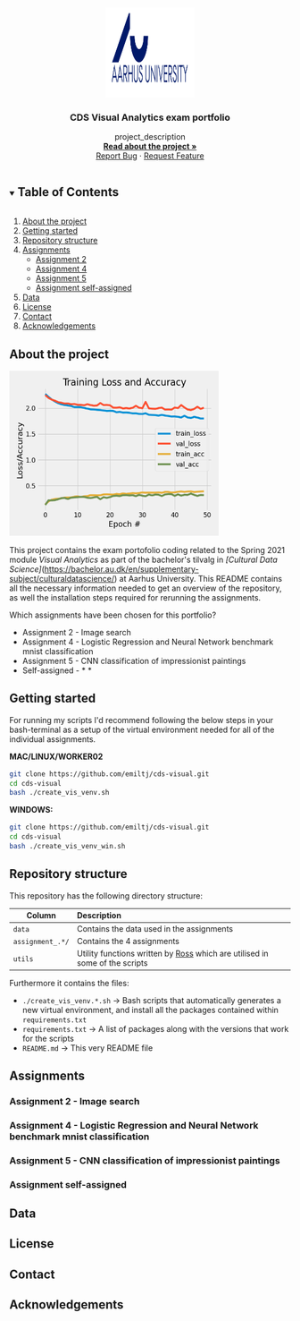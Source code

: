 <!-- PROJECT LOGO -->
<br />
<p align="center">
  <a href="https://github.com/emiltj/cds-visual-exam">
    <img src="logo_au.png" alt="Logo" width="160" height="160">
  </a>
  <h3 align="center">CDS Visual Analytics exam portfolio</h3>

  <p align="center">
    project_description
    <br />
    <a href="https://github.com/emiltj/cds-visual-exam/cds-visual-exam.pdf"><strong>Read about the project »</strong></a>
    <br />
    <a href="https://github.com/emiltj/cds-visual-exam/issues">Report Bug</a>
    ·
    <a href="https://github.com/emiltj/cds-visual-exam/issues">Request Feature</a>
  </p>
</p>

<!-- TABLE OF CONTENTS -->
<details open="open">
  <summary><h2 style="display: inline-block">Table of Contents</h2></summary>
  <ol>
    <li><a href="#about-the-project">About the project</a></li>
    <li><a href="#getting-started">Getting started</a></li>
    <li><a href="#repository-structure">Repository structure</a></li>
    <li>
      <a href="#assignments">Assignments</a>
      <ul>
        <li><a href="#assignment-2">Assignment 2</a></li>
        <li><a href="#assignment-4">Assignment 4</a></li>
        <li><a href="#assignment-5">Assignment 5</a></li>
        <li><a href="#assignment-self-assigned">Assignment self-assigned</a></li>
      </ul>
    </li>
    <li><a href="#data">Data</a></li>
    <li><a href="#license">License</a></li>
    <li><a href="#contact">Contact</a></li>
    <li><a href="#acknowledgements">Acknowledgements</a></li>
  </ol>
</details>


<!-- ABOUT THE PROJECT -->
## About the project

<img src="README_images/analysis_example.png" alt="Logo" width="375" height="295">

This project contains the exam portofolio coding related to the Spring 2021 module _Visual Analytics_ as part of the bachelor's tilvalg in _[Cultural Data Science]_(https://bachelor.au.dk/en/supplementary-subject/culturaldatascience/) at Aarhus University. 
This README contains all the necessary information needed to get an overview of the repository, as well the installation steps required for rerunning the assignments. 

Which assignments have been chosen for this portfolio?
* Assignment 2 - Image search 
* Assignment 4 - Logistic Regression and Neural Network benchmark mnist classification
* Assignment 5 - CNN classification of impressionist paintings
* Self-assigned - * *

<!-- GETTING STARTED -->
## Getting started

For running my scripts I'd recommend following the below steps in your bash-terminal as a setup of the virtual environment needed for all of the individual assignments.

__MAC/LINUX/WORKER02__
```bash
git clone https://github.com/emiltj/cds-visual.git
cd cds-visual
bash ./create_vis_venv.sh
```
__WINDOWS:__
```bash
git clone https://github.com/emiltj/cds-visual.git
cd cds-visual
bash ./create_vis_venv_win.sh
```

<!-- REPOSITORY STRUCTURE -->
## Repository structure

This repository has the following directory structure:

| Column | Description|
|--------|:-----------|
```data```| Contains the data used in the assignments
```assignment_.*/``` | Contains the 4 assignments
```utils``` | Utility functions written by [Ross](https://pure.au.dk/portal/en/persons/ross-deans-kristensenmclachlan(29ad140e-0785-4e07-bdc1-8af12f15856c).html) which are utilised in some of the scripts

Furthermore it contains the files:
- ```./create_vis_venv.*.sh``` -> Bash scripts that automatically generates a new virtual environment, and install all the packages contained within ```requirements.txt```
- ```requirements.txt``` -> A list of packages along with the versions that work for the scripts
- ```README.md``` -> This very README file

<!-- ASSIGNMENTS -->
## Assignments

### Assignment 2 - Image search

### Assignment 4 - Logistic Regression and Neural Network benchmark mnist classification

### Assignment 5 - CNN classification of impressionist paintings

### Assignment self-assigned

<!-- DATA -->
## Data

<!-- LICENSE -->
## License

<!-- CONTACT -->
## Contact

<!-- ACKNOWLEDGEMENTS -->
## Acknowledgements
